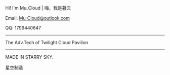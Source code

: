 Hi! I'm Mu_Cloud	|	嗨，我是暮云

Email: Mu_Cloud@outlook.com

QQ: 1799440647

---

The Adv.Tech of Twilight Cloud Pavilion

---

MADE IN STARRY SKY.

星空制造
